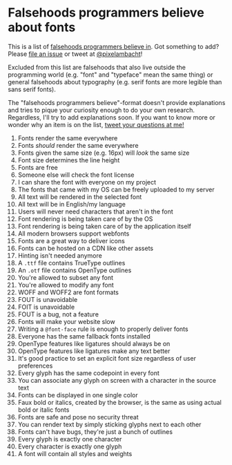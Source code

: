 # Falsehoods programmers believe about fonts

This is a list of [falsehoods programmers believe in](https://github.com/kdeldycke/awesome-falsehood). Got something to add? Please [file an issue](https://github.com/RoelN/Font-Falsehoods/issues) or tweet at [@pixelambacht](https://twitter.com/pixelambacht)!

Excluded from this list are falsehoods that also live outside the programming world (e.g. "font" and "typeface" mean the same thing) or general falsehoods about typography (e.g. serif fonts are more legible than sans serif fonts).

The "falsehoods programmers believe"-format doesn't provide explanations and tries to pique your curiosity enough to do your own research. Regardless, I'll try to add explanations soon. If you want to know more or wonder why an item is on the list, [tweet your questions at me!](https://twitter.com/pixelambacht)

1. Fonts render the same everywhere 
1. Fonts _should_ render the same everywhere
1. Fonts given the same size (e.g. 16px) will _look_ the same size
1. Font size determines the line height
1. Fonts are free
1. Someone else will check the font license
1. I can share the font with everyone on my project
1. The fonts that came with my OS can be freely uploaded to my server
1. All text will be rendered in the selected font
1. All text will be in English/my language
1. Users will never need characters that aren't in the font
1. Font rendering is being taken care of by the OS
1. Font rendering is being taken care of by the application itself
1. All modern browsers support webfonts
1. Fonts are a great way to deliver icons
1. Fonts can be hosted on a CDN like other assets
1. Hinting isn't needed anymore
1. A `.ttf` file contains TrueType outlines
1. An `.otf` file contains OpenType outlines
1. You're allowed to subset any font
1. You're allowed to modify any font
1. WOFF and WOFF2 are font formats
1. FOUT is unavoidable
1. FOIT is unavoidable
1. FOUT is a bug, not a feature
1. Fonts will make your website slow
1. Writing a `@font-face` rule is enough to properly deliver fonts
1. Everyone has the same fallback fonts installed
1. OpenType features like ligatures should always be on
1. OpenType features like ligatures make any text better
1. It's good practice to set an explicit font size regardless of user preferences
1. Every glyph has the same codepoint in every font
1. You can associate any glyph on screen with a character in the source text
1. Fonts can be displayed in one single color
1. Faux bold or italics, created by the browser, is the same as using actual bold or italic fonts
1. Fonts are safe and pose no security threat
1. You can render text by simply sticking glyphs next to each other
1. Fonts can't have bugs, they're just a bunch of outlines
1. Every glyph is exactly one character
1. Every character is exactly one glyph
1. A font will contain all styles and weights